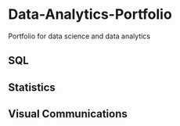 # Data-Analytics-Portfolio
Portfolio for data science and data analytics 
## SQL
## Statistics
## Visual Communications
